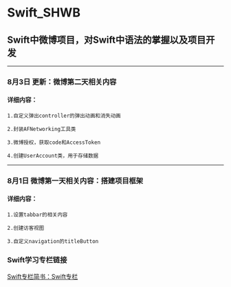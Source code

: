 # Swift_SHWB
## Swift中微博项目，对Swift中语法的掌握以及项目开发




--------

### 8月3日 更新：微博第二天相关内容

#### 详细内容：
    1.自定义弹出controller的弹出动画和消失动画

    2.封装AFNetworking工具类

    3.微博授权，获取code和AccessToken

    4.创建UserAccount类，用于存储数据


--------

### 8月1日 微博第一天相关内容：搭建项目框架

#### 详细内容：

    1.设置tabbar的相关内容

    2.创建访客视图

    3.自定义navigation的titleButton




### Swift学习专栏链接

[Swift专栏简书：Swift专栏](http://www.jianshu.com/nb/8795601)
